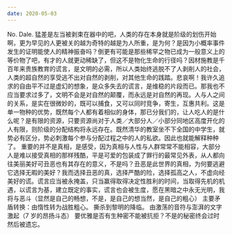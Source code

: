 ```yaml
---
date: 2020-05-03
---
```


No.
Dale.
猛差是左当被剥束在器中的吧，人类的存在本身就是阶级的划伤开始啊，更为早见的人更被关的越为奇特的越是为人所重，是为何？是因为小概率事件发生的证明能使人的精神振奋吗？倒更有可能是那些稀罕之物已成为一般意义上的等价物了吧，有才的人就更动稀缺了，但这不是物化生命的行径吗？因材施教是千百年来贵族教育的谎言，是文明的必需，所以人类始终逃脱不了人剥削人的社会，人类的超自然的享受逃不出对自然的剥削，对其他生命的践踏。悲哀啊！我许久追求的自由平不过是虚幻的想象，是众多失去的谎言，是维稳的片段而已。那我也不应当要求过多了，文明不会是对自然的颠覆，而永远是对自然的再现。人与人之间的关系，是实在很微妙的，既可以捕食，又可以同时竞争，寄生，互惠共利。这是单一物种的优势，既然每个人都有着相似的身体，那已分我们的，让人吃人的是什么呢？是有限的资源，只要资源尚对于人类／大部分人／小部分同地区高度开化的人有限，则阶级的分配结构将永远存在。既然清华的教室坐不下全国的中学生，就势必有区分，势必刺激每个参与分配过程之中的人的私欲。因此也就能解释种种了。
重要的并不是真相，是感受，因为真相与人性与人群常常不能相容，大部分人是难以接受真相的那样残酷，平是可爱的包装成了罪行的最常见外表，从人都向往美丽美好可丑恶也有其存在的意义，不是吗？丑恶是此世界的真相，为何要逃避它选择无暇的美好？我而选择丑恶的真，选择严酷的险，选择孤高之人，不虚向经美好的谎。谎言应当被永掩盖，只当赢得取得决定性胜利的时间，当取得先机的机遇，以谎言为基，建立既定的事实，谎言也会被生度，愿在黑暗之中永无光明，我将与恶斗（显然是自己的畅想，不是，是自己的想当然，是自己的粗心）
主要矛盾转换：由惰性转为战胜粗心。
撕杀到黎明的降临。
由激荡的音符与澎湃的文字激起（7 岁的昂扬斗态）
要优雅是否有生种密不能被抗拒？不是的秘密终会过时然后被遗忘。
